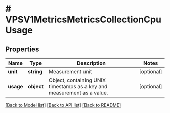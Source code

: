 # # VPSV1MetricsMetricsCollectionCpuUsage

## Properties

Name | Type | Description | Notes
------------ | ------------- | ------------- | -------------
**unit** | **string** | Measurement unit | [optional]
**usage** | **object** | Object, containing UNIX timestamps as a key and measurement as a value. | [optional]

[[Back to Model list]](../../README.md#models) [[Back to API list]](../../README.md#endpoints) [[Back to README]](../../README.md)
